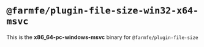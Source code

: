 # `@farmfe/plugin-file-size-win32-x64-msvc`

This is the **x86_64-pc-windows-msvc** binary for `@farmfe/plugin-file-size`
